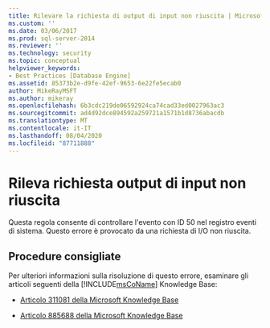 ```yaml
---
title: Rilevare la richiesta di output di input non riuscita | Microsoft Docs
ms.custom: ''
ms.date: 03/06/2017
ms.prod: sql-server-2014
ms.reviewer: ''
ms.technology: security
ms.topic: conceptual
helpviewer_keywords:
- Best Practices [Database Engine]
ms.assetid: 85373b2e-d9fe-42ef-9653-6e22fe5ecab0
author: MikeRayMSFT
ms.author: mikeray
ms.openlocfilehash: 6b3cdc219de06592924ca74cad33ed0027963ac3
ms.sourcegitcommit: ad4d92dce894592a259721a1571b1d8736abacdb
ms.translationtype: MT
ms.contentlocale: it-IT
ms.lasthandoff: 08/04/2020
ms.locfileid: "87711888"
---
```

# <a name="detect-failed-input-output-request"></a>Rileva richiesta output di input non riuscita
  Questa regola consente di controllare l'evento con ID 50 nel registro eventi di sistema. Questo errore è provocato da una richiesta di I/O non riuscita.  
  
## <a name="best-practices-recommendations"></a>Procedure consigliate  
 Per ulteriori informazioni sulla risoluzione di questo errore, esaminare gli articoli seguenti della [!INCLUDE[msCoName](../../includes/msconame-md.md)] Knowledge Base:  
  
-   [Articolo 311081 della Microsoft Knowledge Base](https://go.microsoft.com/fwlink/?linkid=117744)  
  
-   [Articolo 885688 della Microsoft Knowledge Base](https://go.microsoft.com/fwlink/?linkid=117745)  
  
  
